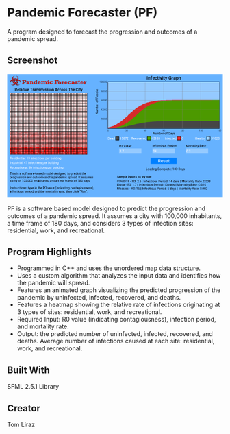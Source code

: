# Pandemic Forecaster (PF)
A program designed to forecast the progression and outcomes of a pandemic spread.

## Screenshot

![](https://github.com/tomliraz/pandemic-forcaster/blob/master/Images/Screenshot.png)

PF is a software based model designed to predict the progression and outcomes of a pandemic spread. It assumes a city with 100,000 inhabitants, a time frame of 180 days, and considers 3 types of infection sites: residential, work, and recreational.
## Program Highlights
* Programmed in C++ and uses the unordered map data structure.
* Uses a custom algorithm that analyzes the input data and identifies how the pandemic will spread.
* Features an animated graph visualizing the predicted progression of the pandemic by uninfected, infected, recovered, and deaths.
* Features a heatmap showing the relative rate of infections originating at 3 types of sites: residential, work, and recreational.
* Required Input: R0 value (indicating contagiousness), infection period, and mortality rate.
* Output: the predicted number of uninfected, infected, recovered, and deaths. Average number of infections caused at each site: residential, work, and recreational.
## Built With
SFML 2.5.1 Library
## Creator
Tom Liraz
